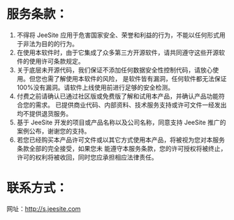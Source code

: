 
# 服务条款：

1. 不得将 JeeSite 应用于危害国家安全、荣誉和利益的行为，不能以任何形式用于非法为目的的行为。
2. 在使用本软件时，由于它集成了众多第三方开源软件，请共同遵守这些开源软件的使用许可条款规定。
3. 关于底层未开源代码，我们保证不添加任何数据安全性控制代码，请放心使用。但您也需了解使用本软件的风险，
   是软件皆有漏洞，任何软件都无法保证100%没有漏洞。请软件上线使用前进行足够的安全检测。
4. 付费之前请确认已通过社区版或免费版了解和试用本产品，并确认产品功能符合您的需求。
   已提供商业代码、内部资料、技术服务支持或许可文件一经发出均不提供退货服务。
5. 基于 JeeSite 开发的项目或产品名称以及公司名称，同意支持 JeeSite 推广的案例公布，谢谢您的支持。
6. 若您已经购买本产品许可文件或以其它方式使用本产品，将被视为您对本服务条款全部的完全接受，如果您未
   能遵守本服务条款，您的许可授权将被终止，许可的权利将被收回，同时您应承担相应法律责任。

# 联系方式：

网址：http://s.jeesite.com
